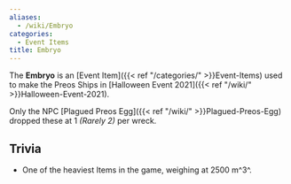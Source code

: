 ```yaml
---
aliases:
  - /wiki/Embryo
categories:
  - Event Items
title: Embryo
---
```


The **Embryo** is an [Event Item]({{< ref "/categories/" >}}Event-Items) used to make the Preos Ships in [Halloween Event 2021]({{< ref "/wiki/" >}}Halloween-Event-2021).

Only the NPC [Plagued Preos Egg]({{< ref "/wiki/" >}}Plagued-Preos-Egg) dropped these at 1 _(Rarely 2)_ per wreck.

## Trivia

- One of the heaviest Items in the game, weighing at 2500 m^3^.
